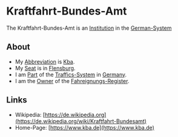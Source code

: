 # Kraftfahrt-Bundes-Amt

The Kraftfahrt-Bundes-Amt is an [Institution](600097.md) in the [German-System](8000998.md)

## About

- My [Abbreviation](210000000.md) is [Kba](8020002.md).
- My [Seat](670044.md) is in [Flensburg](140000090.md).
- I am [Part](60084.md) of the [Traffics-System](1100000001.md) in [Germany](140000025.md).
- I am the [Owner](670045.md) of the [Fahreignungs-Register](8020003.md).

## Links

- Wikipedia: [https://de.wikipedia.org](https://de.wikipedia.org/wiki/Kraftfahrt-Bundesamt)
- Home-Page: [https://www.kba.de](https://www.kba.de)
